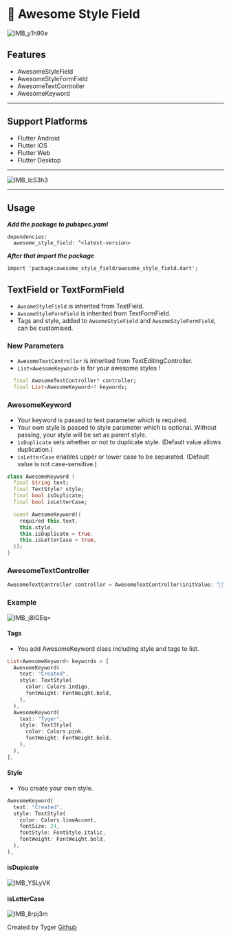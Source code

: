 # 🌈 Awesome Style Field

![IMB_y1h90e](https://github.com/boglbbogl/awesome_style_field/assets/75574246/8234aa41-1d90-4f58-bdca-44751b1788d1)

## Features

- AwesomeStyleField
- AwesomeStyleFormField
- AwesomeTextController
- AwesomeKeyword

-----------

## Support Platforms

- Flutter Android
- Flutter iOS
- Flutter Web
- Flutter Desktop

-----

![IMB_IcS3h3](https://github.com/boglbbogl/awesome_style_field/assets/75574246/14b91b04-4d17-4181-82ef-c9687e7885af)

-----

## Usage

**_Add the package to pubspec.yaml_**

```
dependencies:
  awesome_style_field: ^<latest-version>
```

**_After that import the package_**

```
import 'package:awesome_style_field/awesome_style_field.dart';
```

## TextField or TextFormField

- `AwsomeStyleField` is inherited from TextField.
- `AwsomeStyleFormField` is inherited from TextFormField.
- Tags and style, added to `AwsomeStyleField` and `AwsomeStyleFormField`, can be customised.

### New Parameters

- `AwesomeTextController` is inherited from TextEditingController.
- `List<AwesomeKeyword>` is for your awesome styles !

```dart
  final AwesomeTextController? controller;
  final List<AwesomeKeyword>? keywords;
```

### AwesomeKeyword

- Your keyword is passed to text parameter which is required.
- Your own style is passed to style parameter which is optional. Without passing, your style will be set as parent style.
- `isDuplicate` sets whether or not to duplicate style. (Default value allows duplication.)
- `isLetterCase` enables upper or lower case to be separated. (Default value is not case-sensitive.)

```dart
class AwesomeKeyword {
  final String text;
  final TextStyle? style;
  final bool isDuplicate;
  final bool isLetterCase;

  const AwesomeKeyword({
    required this.text,
    this.style,
    this.isDuplicate = true,
    this.isLetterCase = true,
  });
}
```

### AwesomeTextController

```dart
AwesomeTextController controller = AwesomeTextController(initValue: "Tyger");
```

### Example

![IMB_j8IGEq](https://github.com/boglbbogl/awesome_style_field/assets/75574246/32e4a25b-6eef-4489-8357-ffd088e6506e)=

#### Tags

- You add AwesomeKeyword class including style and tags to list. 

```dart
List<AwesomeKeyword> keywords = [
  AwesomeKeyword(
    text: "Created",
    style: TextStyle(
      color: Colors.indigo,
      fontWeight: FontWeight.bold,
    ),
  ),
  AwesomeKeyword(
    text: "Tyger",
    style: TextStyle(
      color: Colors.pink,
      fontWeight: FontWeight.bold,
    ),
  ),
],
```

#### Style

- You create your own style. 

```dart
AwesomeKeyword(
  text: "Created",
  style: TextStyle(
    color: Colors.limeAccent,
    fontSize: 24,
    fontStyle: FontStyle.italic,
    fontWeight: FontWeight.bold,
  ),
),
```

#### isDupicate

![IMB_YSLyVK](https://github.com/boglbbogl/awesome_style_field/assets/75574246/cb7601b8-59fc-46e9-bc29-0ea4e971848a)

#### isLetterCase

![IMB_8rpj3m](https://github.com/boglbbogl/awesome_style_field/assets/75574246/a5ebf454-1908-45e0-8d03-bc7c4278d026)


Created by Tyger [Github](https://github.com/boglbbogl)
